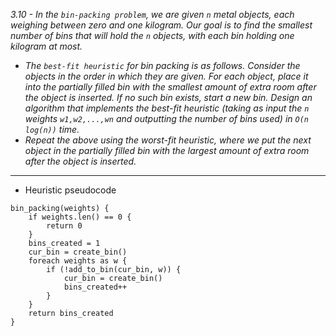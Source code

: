 *3.10 - In the `bin-packing problem`, we are given `n` metal objects, each weighing between zero and one kilogram. Our goal is to find the smallest number of bins that will hold the `n` objects, with each bin holding one kilogram at most.*
- *The `best-fit heuristic` for bin packing is as follows. Consider the objects in the order in which they are given. For each object, place it into the partially filled bin with the smallest amount of extra room after the object is inserted. If no such bin exists, start a new bin. Design an algorithm that implements the best-fit heuristic (taking as input the `n` weights `w1,w2,...,wn` and outputting the number of bins used) in `O(n log(n))` time.*
- *Repeat the above using the worst-fit heuristic, where we put the next object in the partially filled bin with the largest amount of extra room after the object is inserted.*
***
- Heuristic pseudocode
```
bin_packing(weights) {
    if weights.len() == 0 {
        return 0
    }
    bins_created = 1
    cur_bin = create_bin()
    foreach weights as w {
        if (!add_to_bin(cur_bin, w)) {
            cur_bin = create_bin()
            bins_created++
        }
    }
    return bins_created
}
```
